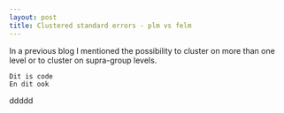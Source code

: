 ```yaml
---
layout: post
title: Clustered standard errors - plm vs felm
---
```


In a previous blog I mentioned the possibility to cluster on more than one level or to cluster on supra-group levels. 

    Dit is code
    En dit ook
    
ddddd
